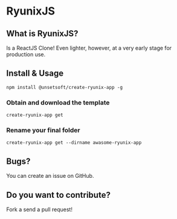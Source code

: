 # RyunixJS

## What is RyunixJS?

Is a ReactJS Clone! Even lighter, however, at a very early stage for production use. 

## Install & Usage

`npm install @unsetsoft/create-ryunix-app -g`

### Obtain and download the template

`create-ryunix-app get`

### Rename your final folder

`create-ryunix-app get --dirname awasome-ryunix-app`

## Bugs?

You can create an issue on GitHub.

## Do you want to contribute?

Fork a send a pull request!